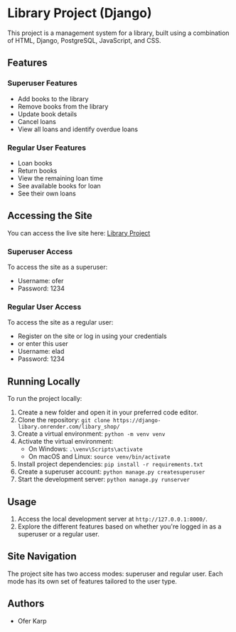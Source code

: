 # Library Project (Django)

This project is a management system for a library, built using a combination of HTML, Django, PostgreSQL, JavaScript, and CSS.

## Features

### Superuser Features
- Add books to the library
- Remove books from the library
- Update book details
- Cancel loans
- View all loans and identify overdue loans

### Regular User Features
- Loan books
- Return books
- View the remaining loan time
- See available books for loan
- See their own loans

## Accessing the Site

You can access the live site here: [Library Project](https://django-libary.onrender.com/libary_shop/)

### Superuser Access
To access the site as a superuser:
- Username: ofer
- Password: 1234

### Regular User Access
To access the site as a regular user:
- Register on the site or log in using your credentials
- or enter this user
- Username: elad
- Password: 1234

## Running Locally

To run the project locally:
1. Create a new folder and open it in your preferred code editor.
2. Clone the repository: `git clone https://django-libary.onrender.com/libary_shop/`
3. Create a virtual environment: `python -m venv venv`
4. Activate the virtual environment:
   - On Windows: `.\venv\Scripts\activate`
   - On macOS and Linux: `source venv/bin/activate`
5. Install project dependencies: `pip install -r requirements.txt`
6. Create a superuser account: `python manage.py createsuperuser`
7. Start the development server: `python manage.py runserver`

## Usage

1. Access the local development server at `http://127.0.0.1:8000/`.
2. Explore the different features based on whether you're logged in as a superuser or a regular user.

## Site Navigation

The project site has two access modes: superuser and regular user. Each mode has its own set of features tailored to the user type.


## Authors

- Ofer Karp

